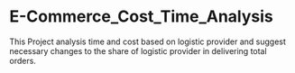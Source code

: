 # E-Commerce_Cost_Time_Analysis
This Project analysis time and cost based on logistic provider and suggest necessary changes to the share of logistic provider in delivering total orders.
